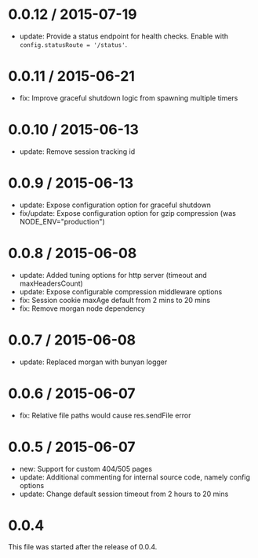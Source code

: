 0.0.12 / 2015-07-19
===================

- update: Provide a status endpoint for health checks. Enable with `config.statusRoute = '/status'`.

0.0.11 / 2015-06-21
===================

- fix: Improve graceful shutdown logic from spawning multiple timers

0.0.10 / 2015-06-13
===================

- update: Remove session tracking id

0.0.9 / 2015-06-13
==================

- update: Expose configuration option for graceful shutdown
- fix/update: Expose configuration option for gzip compression (was NODE_ENV="production")

0.0.8 / 2015-06-08
==================

- update: Added tuning options for http server (timeout and maxHeadersCount)
- update: Expose configurable compression middleware options
- fix: Session cookie maxAge default from 2 mins to 20 mins
- fix: Remove morgan node dependency

0.0.7 / 2015-06-08
==================

- update: Replaced morgan with bunyan logger

0.0.6 / 2015-06-07
==================

- fix: Relative file paths would cause res.sendFile error

0.0.5 / 2015-06-07
==================

- new: Support for custom 404/505 pages
- update: Additional commenting for internal source code, namely config options
- update: Change default session timeout from 2 hours to 20 mins

0.0.4
=====

This file was started after the release of 0.0.4.
